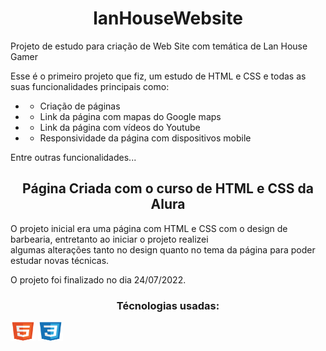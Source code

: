 <h1 align="center">lanHouseWebsite</h1>

Projeto de estudo para criação de Web Site com temática de Lan House Gamer

Esse é o primeiro projeto que fiz, um estudo de HTML e CSS e todas as suas funcionalidades principais como:

* - Criação de páginas
* - Link da página com mapas do Google maps
* - Link da página com vídeos do Youtube
* - Responsividade da página com dispositivos mobile

Entre outras funcionalidades...

<h2 align="center">Página Criada com o curso de HTML e CSS da Alura</h2>

O projeto inicial era uma página com HTML e CSS com o design de barbearia, entretanto ao iniciar o projeto realizei</br>
algumas alterações tanto no design quanto no tema da página para poder estudar novas técnicas.

O projeto foi finalizado no dia 24/07/2022.

<h3 align="center">Técnologias usadas:</h3>

<img align="center" alt="HTML icon" height="30" width="40" src="https://raw.githubusercontent.com/devicons/devicon/master/icons/html5/html5-original.svg">
<img align="center" alt="CSS icon" height="30" width="40" src="https://raw.githubusercontent.com/devicons/devicon/master/icons/css3/css3-original.svg">